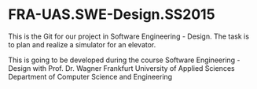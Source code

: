 # FRA-UAS.SWE-Design.SS2015
This is the Git for our project in Software Engineering - Design.
The task is to plan and realize a simulator for an elevator.

This is going to be developed during the course
Software Engineering - Design
with Prof. Dr. Wagner
Frankfurt University of Applied Sciences
Department of Computer Science and Engineering

